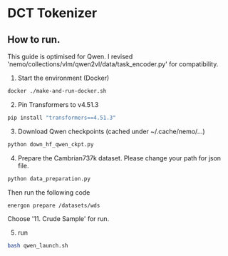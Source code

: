 # DCT Tokenizer

## How to run.

This guide is optimised for Qwen. I revised 'nemo/collections/vlm/qwen2vl/data/task_encoder.py' for compatibility.

1. Start the environment (Docker)

```bash
docker ./make-and-run-docker.sh
```

2. Pin Transformers to v4.51.3

```bash
pip install "transformers==4.51.3"
```

3. Download Qwen checkpoints (cached under ~/.cache/nemo/...)

```bash
python down_hf_qwen_ckpt.py
```


4. Prepare the Cambrian737k dataset. Please change your path for json file.

```bash
python data_preparation.py
```

Then run the following code

```bash
energon prepare /datasets/wds
```

Choose '11. Crude Sample' for run.

5. run
```bash
bash qwen_launch.sh
```
